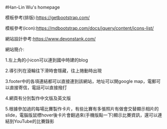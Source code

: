 #Han-Lin Wu's homepage

模板參考(排版):https://getbootstrap.com/

模板參考(icon):https://mdbootstrap.com/docs/jquery/content/icons-list/

網站設計參考:https://www.devonstank.com/

網站簡介:

1.左上角的小icon可以連到國中時建的blog

2.導引列在滾輪往下滑時會隱藏，往上捲動時出現

3.footer中的各項連結都可以直接連到該網站，地址可以開google map，電郵可以直接寄信，電話可以直接撥打

4.網頁有分別製作中文版及英文版

5.根據參加過的每場比賽製作卡片，有些比賽有多張照片有做會交替顯示相片的slide，電腦版鼠標hover後卡片會翻過來(手機版點一下)顯示比賽資訊，還可以連結到YouTube的比賽錄影
